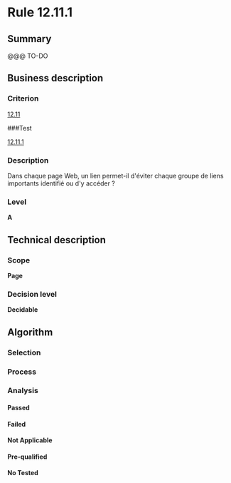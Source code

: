 # Rule 12.11.1

## Summary

@@@ TO-DO

## Business description

### Criterion

[12.11](http://references.modernisation.gouv.fr/sites/default/files/RGAA3_RC2-1/referentiel_technique.htm#crit-12-11)

###Test

[12.11.1](http://references.modernisation.gouv.fr/sites/default/files/RGAA3_RC2-1/referentiel_technique.htm#test-12-11-1)

### Description

Dans chaque page Web, un lien permet-il d'&eacute;viter chaque groupe de liens importants identifi&eacute; ou d'y acc&eacute;der ?

### Level

**A**

## Technical description

### Scope

**Page**

### Decision level

**Decidable**

## Algorithm

### Selection

### Process

### Analysis

#### Passed

#### Failed

#### Not Applicable

#### Pre-qualified

#### No Tested 






